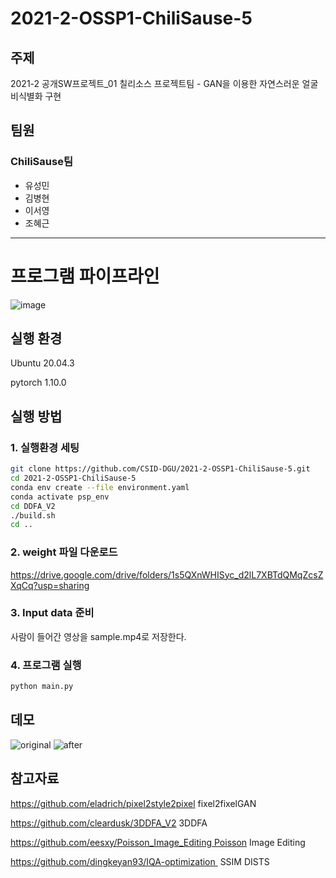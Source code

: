 # 2021-2-OSSP1-ChiliSause-5

## 주제
2021-2 공개SW프로젝트_01 칠리소스 프로젝트팀 - GAN을 이용한 자연스러운 얼굴 비식별화 구현

## 팀원
### ChiliSause팀

- 유성민
- 김병현
- 이서영
- 조혜근


---------------------

# 프로그램 파이프라인
![image](https://user-images.githubusercontent.com/48210134/146313223-9137af67-869f-49e0-aea1-cf124293c13e.png)

## 실행 환경

Ubuntu 20.04.3

pytorch 1.10.0

## 실행 방법

### 1. 실행환경 세팅
```bash
git clone https://github.com/CSID-DGU/2021-2-OSSP1-ChiliSause-5.git
cd 2021-2-OSSP1-ChiliSause-5
conda env create --file environment.yaml
conda activate psp_env
cd DDFA_V2
./build.sh
cd ..
```

### 2. weight 파일 다운로드
https://drive.google.com/drive/folders/1s5QXnWHISyc_d2lL7XBTdQMqZcsZXqCq?usp=sharing

### 3. Input data 준비

사람이 들어간 영상을 sample.mp4로 저장한다.

### 4. 프로그램 실행
```bash
python main.py
```

## 데모
![original](https://user-images.githubusercontent.com/48210134/146315345-32b60d54-960a-468c-8e92-0e2c18730a0f.gif)
![after](https://user-images.githubusercontent.com/48210134/146315355-cca24e77-d4f3-4163-b159-2ad5b254f257.gif)

## 참고자료
https://github.com/eladrich/pixel2style2pixel fixel2fixelGAN

https://github.com/cleardusk/3DDFA_V2 3DDFA

https://github.com/eesxy/Poisson_Image_Editing Poisson Image Editing

https://github.com/dingkeyan93/IQA-optimization  SSIM DISTS


